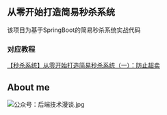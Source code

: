 ## 从零开始打造简易秒杀系统

该项目为基于SpringBoot的简易秒杀系统实战代码

### 对应教程

[【秒杀系统】从零开始打造简易秒杀系统（一）：防止超卖](https://blog.csdn.net/qqxx6661/article/details/104720424)

## About me

![公众号：后端技术漫谈.jpg](http://ww1.sinaimg.cn/large/8de6a3d3gy1g8xtwmv7bzj20hq079t92.jpg)

